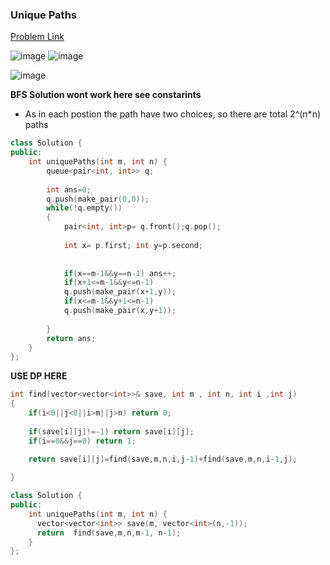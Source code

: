 ### __Unique Paths__
[Problem Link](https://leetcode.com/problems/unique-paths/)

![image](https://user-images.githubusercontent.com/51910127/134729329-9461ab69-0f42-4c9a-89ea-100eebb96da0.png)
![image](https://user-images.githubusercontent.com/51910127/134729364-1459d267-c35d-4dac-8798-6dbaa4bf2aa6.png)

![image](https://user-images.githubusercontent.com/51910127/134729447-91a59004-116c-4139-8211-ed37f3cb6f1b.png)


__BFS Solution wont work here see constarints__
- As in each postion the path have two choices, so there are total 2^(n*n) paths

```cpp
class Solution {
public:
    int uniquePaths(int m, int n) {
        queue<pair<int, int>> q;
        
        int ans=0;
        q.push(make_pair(0,0));
        while(!q.empty())
        {
            pair<int, int>p= q.front();q.pop();
                        
            int x= p.first; int y=p.second;
            
            
            if(x==m-1&&y==n-1) ans++;
            if(x+1<=m-1&&y<=n-1)
            q.push(make_pair(x+1,y));
            if(x<=m-1&&y+1<=n-1)
            q.push(make_pair(x,y+1));
            
        }
        return ans;
    }
};
```
__USE DP HERE__

```cpp
int find(vector<vector<int>>& save, int m , int n, int i ,int j)
{
    if(i<0||j<0||i>m||j>n) return 0;
    
    if(save[i][j]!=-1) return save[i][j];
    if(i==0&&j==0) return 1;
    
    return save[i][j]=find(save,m,n,i,j-1)+find(save,m,n,i-1,j);

}

class Solution {
public:
    int uniquePaths(int m, int n) {
      vector<vector<int>> save(m, vector<int>(n,-1));
      return  find(save,m,n,m-1, n-1);
    }
};
```
